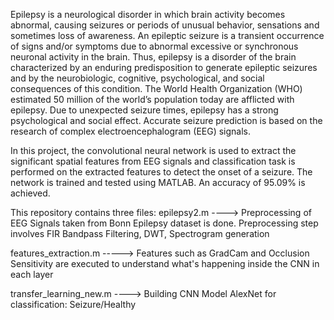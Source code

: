 Epilepsy is a neurological disorder in which brain activity becomes abnormal, causing
seizures or periods of unusual behavior, sensations and sometimes loss of awareness. An
epileptic seizure is a transient occurrence of signs and/or symptoms due to abnormal
excessive or synchronous neuronal activity in the brain. Thus, epilepsy is a disorder of the
brain characterized by an enduring predisposition to generate epileptic seizures and by the
neurobiologic, cognitive, psychological, and social consequences of this condition. The
World Health Organization (WHO) estimated 50 million of the world’s population today
are afflicted with epilepsy. Due to unexpected seizure times, epilepsy has a strong
psychological and social effect. Accurate seizure prediction is based on the research of
complex electroencephalogram (EEG) signals.

In this project, the convolutional neural network is used to extract the significant spatial
features from EEG signals and classification task is performed on the extracted features
to detect the onset of a seizure. The network is trained and tested using MATLAB. An
accuracy of 95.09% is achieved.



This repository contains three files: 
epilepsy2.m ----> Preprocessing of EEG Signals taken from Bonn Epilepsy dataset is done. Preprocessing step involves FIR Bandpass Filtering, DWT, Spectrogram generation

features_extraction.m -----> Features such as GradCam and Occlusion Sensitivity are executed to understand what's happening inside the CNN in each layer

transfer_learning_new.m ----> Building CNN Model AlexNet for classification: Seizure/Healthy

